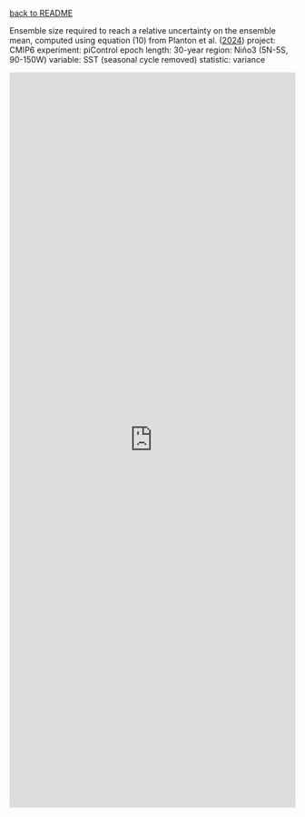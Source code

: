 [back to README](../README.md)

Ensemble size required to reach a relative uncertainty on the ensemble mean, computed using equation (10) from Planton et al. ([2024](https://doi.org/10.22541/essoar.170196744.48068128/v1))
project: CMIP6
experiment: piControl
epoch length: 30-year
region: Niño3 (5N-5S, 90-150W)
variable: SST (seasonal cycle removed)
statistic: variance

<iframe title="Required Ensemble Size (RES) for Nino3 SSTA variance" aria-label="Dot Plot" id="datawrapper-chart-KQb6w" src="https://datawrapper.dwcdn.net/KQb6w/1/" scrolling="no" frameborder="0" style="width: 0; min-width: 100% !important; border: none;" height="1296" data-external="1"></iframe><script type="text/javascript">!function(){"use strict";window.addEventListener("message",(function(a){if(void 0!==a.data["datawrapper-height"]){var e=document.querySelectorAll("iframe");for(var t in a.data["datawrapper-height"])for(var r=0;r<e.length;r++)if(e[r].contentWindow===a.source){var i=a.data["datawrapper-height"][t]+"px";e[r].style.height=i}}}))}();
</script>
